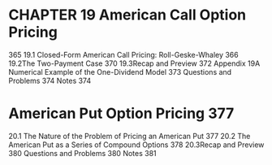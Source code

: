 # CHAPTER 19 American Call Option Pricing

365
19.1 Closed-Form American Call Pricing: Roll-Geske-Whaley 366
19.2The Two-Payment Case 370
19.3Recap and Preview 372
Appendix 19A Numerical Example of the One-Dividend Model 373
Questions and Problems 374
Notes 374

# American Put Option Pricing 377

20.1 The Nature of the Problem of Pricing an American Put 377
20.2 The American Put as a Series of Compound Options 378
20.3Recap and Preview 380
Questions and Problems 380
Notes 381
